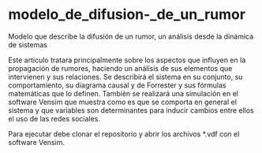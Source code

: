 # modelo_de_difusion-_de_un_rumor
Modelo que describe la difusión de un rumor, un análisis desde la dinámica de sistemas

Este articulo tratara principalmente sobre los aspectos que influyen en la propagación de rumores,
haciendo un análisis de sus elementos que intervienen y sus relaciones.
Se describirá el sistema en su conjunto, su comportamiento, su diagrama causal y de Forrester y sus fórmulas matemáticas que lo definen.
También se realizará una simulación en el software Vensim que muestra como es que se comporta en general el sistema y que variables son
determinantes para inducir cambios entre ellos el uso de las redes sociales.

Para ejecutar debe clonar el repositorio y abrir los archivos *.vdf con el software Vensim.

